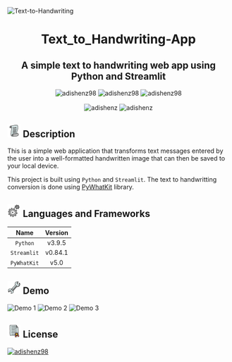 ![Text-to-Handwriting](https://user-images.githubusercontent.com/49498445/126910382-dec5e846-db03-4903-9a3b-27015f599b6b.gif)

<h1 align="center">Text_to_Handwriting-App</h1>
<h2 align="center"> A simple text to handwriting web app using Python and Streamlit</h2>



<p align="center"> 
<img src=https://img.shields.io/static/v1?label=%F0%9F%8C%9F&message=If%20Useful&style=style=flat&color=BC4E99" alt="adishenz98" /> 
<img src="https://badges.frapsoft.com/os/v1/open-source.svg?v=103" alt="adishenz98" />
<img src="https://img.shields.io/badge/License-MIT-yellow.svg" alt="adishenz98"/>
</p>


<p align="center">
<img align="center" src="https://forthebadge.com/images/badges/made-with-python.svg" alt="adishenz" />
<img align="center" src="https://forthebadge.com/images/badges/powered-by-coffee.svg" alt="adishenz" />
</p>

## ![image](images/Description.png) Description

This is a simple web application that transforms text messages entered by the user into a well-formatted handwritten image that can then be saved to your local device.

This project is built using `Python` and `Streamlit`. The text to handwritting conversion is done using [PyWhatKit](https://pywhatkit.herokuapp.com/) library.


## ![image](images/Languages_frameworks.png) Languages and Frameworks

| Name             | Version       |
| :---------------:|:-------------:| 
| `Python`         | v3.9.5        | 
| `Streamlit`      | v0.84.1       |   
| `PyWhatKit`      | v5.0          |    


<!--# ![image](images/Usage.png) Usage -->


## ![image](images/Demo.png) Demo
![Demo 1](https://user-images.githubusercontent.com/49498445/126910431-da3f6427-ba1c-4a9f-ac64-5e12c89d5925.gif)
![Demo 2](https://user-images.githubusercontent.com/49498445/126910413-88206f0a-d952-4bdc-9212-06d035501687.gif)
![Demo 3](https://user-images.githubusercontent.com/49498445/126910420-7577b5a5-8c14-4c41-be8f-852b594016a1.gif)


## ![image](images/License.png) License

<a href="https://opensource.org/licenses/MIT" rel="some text"><img src="https://img.shields.io/badge/License-MIT-yellow" alt="adishenz98" /></a>
